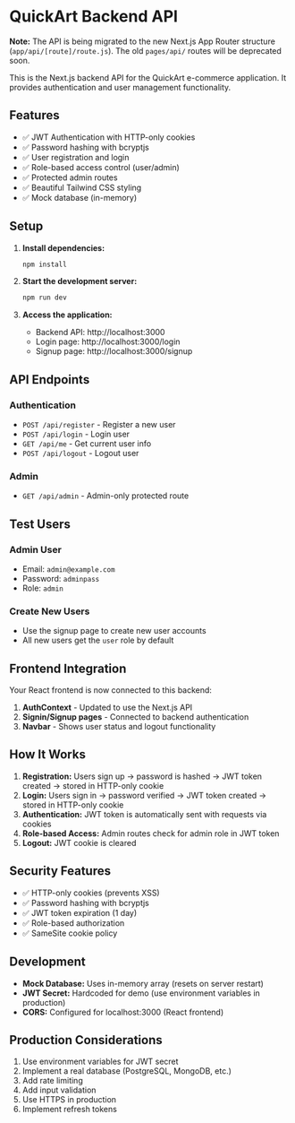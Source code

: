 # QuickArt Backend API

**Note:** The API is being migrated to the new Next.js App Router structure (`app/api/[route]/route.js`). The old `pages/api/` routes will be deprecated soon.

This is the Next.js backend API for the QuickArt e-commerce application. It provides authentication and user management functionality.

## Features

- ✅ JWT Authentication with HTTP-only cookies
- ✅ Password hashing with bcryptjs
- ✅ User registration and login
- ✅ Role-based access control (user/admin)
- ✅ Protected admin routes
- ✅ Beautiful Tailwind CSS styling
- ✅ Mock database (in-memory)

## Setup

1. **Install dependencies:**
   ```bash
   npm install
   ```

2. **Start the development server:**
   ```bash
   npm run dev
   ```

3. **Access the application:**
   - Backend API: http://localhost:3000
   - Login page: http://localhost:3000/login
   - Signup page: http://localhost:3000/signup

## API Endpoints

### Authentication
- `POST /api/register` - Register a new user
- `POST /api/login` - Login user
- `GET /api/me` - Get current user info
- `POST /api/logout` - Logout user

### Admin
- `GET /api/admin` - Admin-only protected route

## Test Users

### Admin User
- Email: `admin@example.com`
- Password: `adminpass`
- Role: `admin`

### Create New Users
- Use the signup page to create new user accounts
- All new users get the `user` role by default

## Frontend Integration

Your React frontend is now connected to this backend:

1. **AuthContext** - Updated to use the Next.js API
2. **Signin/Signup pages** - Connected to backend authentication
3. **Navbar** - Shows user status and logout functionality

## How It Works

1. **Registration:** Users sign up → password is hashed → JWT token created → stored in HTTP-only cookie
2. **Login:** Users sign in → password verified → JWT token created → stored in HTTP-only cookie
3. **Authentication:** JWT token is automatically sent with requests via cookies
4. **Role-based Access:** Admin routes check for admin role in JWT token
5. **Logout:** JWT cookie is cleared

## Security Features

- ✅ HTTP-only cookies (prevents XSS)
- ✅ Password hashing with bcryptjs
- ✅ JWT token expiration (1 day)
- ✅ Role-based authorization
- ✅ SameSite cookie policy

## Development

- **Mock Database:** Uses in-memory array (resets on server restart)
- **JWT Secret:** Hardcoded for demo (use environment variables in production)
- **CORS:** Configured for localhost:3000 (React frontend)

## Production Considerations

1. Use environment variables for JWT secret
2. Implement a real database (PostgreSQL, MongoDB, etc.)
3. Add rate limiting
4. Add input validation
5. Use HTTPS in production
6. Implement refresh tokens
